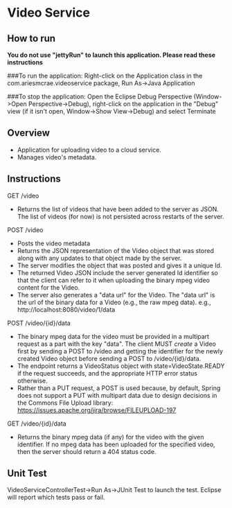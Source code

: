# Video Service

## How to run

__You do not use "jettyRun" to launch this application. Please read these instructions__

###To run the application:
Right-click on the Application class in the com.ariesmcrae.videoservice package, Run As->Java Application

###To stop the application:
Open the Eclipse Debug Perspective (Window->Open Perspective->Debug), right-click on the application in the "Debug" view (if it isn't open, Window->Show View->Debug) and select Terminate

## Overview
* Application for uploading video to a cloud service.
* Manages video's metadata.


## Instructions
GET /video
   - Returns the list of videos that have been added to the
     server as JSON. The list of videos (for now) is not 
     persisted across restarts of the server. 

     
POST /video
   - Posts the video metadata
   - Returns the JSON representation of the Video object that
     was stored along with any updates to that object made by the server. 
   - The server modifies the object that was posted and gives it a unique Id.
   - The returned Video JSON include the server generated Id
     identifier so that the client can refer to it when uploading the
     binary mpeg video content for the Video.
   - The server also generates a "data url" for the
     Video. The "data url" is the url of the binary data for a
     Video (e.g., the raw mpeg data). e.g., http://localhost:8080/video/1/data
     
POST /video/{id}/data
   - The binary mpeg data for the video must be provided in a multipart
     request as a part with the key "data". The client MUST *create* a Video first by sending a POST to /video
     and getting the identifier for the newly created Video object before
     sending a POST to /video/{id}/data. 
   - The endpoint returns a VideoStatus object with state=VideoState.READY
     if the request succeeds, and the appropriate HTTP error status otherwise.
   - Rather than a PUT request, a POST is used because, by default, Spring 
     does not support a PUT with multipart data due to design decisions in the
     Commons File Upload library: https://issues.apache.org/jira/browse/FILEUPLOAD-197
     
     
GET /video/{id}/data
   - Returns the binary mpeg data (if any) for the video with the given
     identifier. If no mpeg data has been uploaded for the specified video,
     then the server should return a 404 status code.
     
## Unit Test
VideoServiceControllerTest->Run As->JUnit Test to launch the test. 
Eclipse will report which tests pass or fail.

